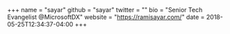 +++
name = "sayar"
github = "sayar"
twitter = ""
bio = "Senior Tech Evangelist @MicrosoftDX"
website = "https://ramisayar.com/"
date = 2018-05-25T12:34:37-04:00
+++
